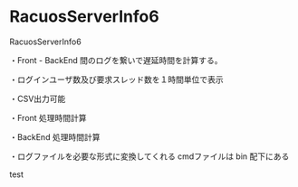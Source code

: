 # RacuosServerInfo6
RacuosServerInfo6

・Front - BackEnd 間のログを繋いで遅延時間を計算する。

・ログインユーザ数及び要求スレッド数を１時間単位で表示

・CSV出力可能

・Front 処理時間計算

・BackEnd 処理時間計算

・ログファイルを必要な形式に変換してくれる cmdファイルは bin 配下にある

test
